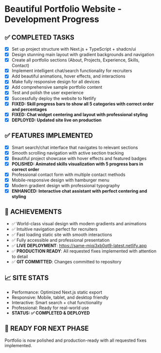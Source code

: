 # Beautiful Portfolio Website - Development Progress

## ✅ COMPLETED TASKS
- [x] Set up project structure with Next.js + TypeScript + shadcn/ui
- [x] Design stunning main layout with gradient backgrounds and navigation
- [x] Create all portfolio sections (About, Projects, Experience, Skills, Contact)
- [x] Implement intelligent chat/search functionality for recruiters
- [x] Add beautiful animations, hover effects, and interactions
- [x] Make fully responsive design for all devices
- [x] Add comprehensive sample portfolio content
- [x] Test and polish the user experience
- [x] Successfully deploy the website to Netlify
- [x] **FIXED: Skill progress bars to show all 5 categories with correct order and percentages**
- [x] **FIXED: Chat widget centering and layout with professional styling**
- [x] **DEPLOYED: Updated site live on production**

## ✅ FEATURES IMPLEMENTED
- [x] Smart search/chat interface that navigates to relevant sections
- [x] Smooth scrolling navigation with active section tracking
- [x] Beautiful project showcase with hover effects and featured badges
- [x] **POLISHED: Animated skills visualization with 5 progress bars in correct order**
- [x] Professional contact form with multiple contact methods
- [x] Mobile-responsive design with hamburger menu
- [x] Modern gradient design with professional typography
- [x] **ENHANCED: Interactive chat assistant with perfect centering and styling**

## 🎯 ACHIEVEMENTS
- ✅ World-class visual design with modern gradients and animations
- ✅ Intuitive navigation perfect for recruiters
- ✅ Fast loading static site with smooth interactions
- ✅ Fully accessible and professional presentation
- ✅ **LIVE DEPLOYMENT**: https://same-miqj3xb0qt9-latest.netlify.app
- ✅ **PRODUCTION READY**: All requested fixes implemented with attention to detail
- ✅ **GIT COMMITTED**: Changes committed to repository

## 📈 SITE STATS
- Performance: Optimized Next.js static export
- Responsive: Mobile, tablet, and desktop friendly
- Interactive: Smart search + chat functionality
- Professional: Ready for real-world use
- **STATUS: ✅ COMPLETED & DEPLOYED**

## 🚀 READY FOR NEXT PHASE
Portfolio is now polished and production-ready with all requested fixes implemented.
